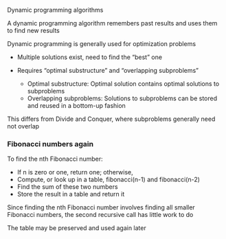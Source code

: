 Dynamic programming algorithms

A dynamic programming algorithm remembers past
results and uses them to find new results

Dynamic programming is generally used for
optimization problems

- Multiple solutions exist, need to find the “best” one

- Requires “optimal substructure” and “overlapping
subproblems”
    - Optimal substructure: Optimal solution contains optimal solutions to
    subproblems
    - Overlapping subproblems: Solutions to subproblems can be stored and
    reused in a bottom-up fashion

This differs from Divide and Conquer, where
subproblems generally need not overlap

### Fibonacci numbers again

To find the nth Fibonacci number:

- If n is zero or one, return one; otherwise,
- Compute, or look up in a table, fibonacci(n-1) and
fibonacci(n-2)
- Find the sum of these two numbers
- Store the result in a table and return it

Since finding the nth Fibonacci number involves finding
all smaller Fibonacci numbers, the second recursive call
has little work to do

The table may be preserved and used again later